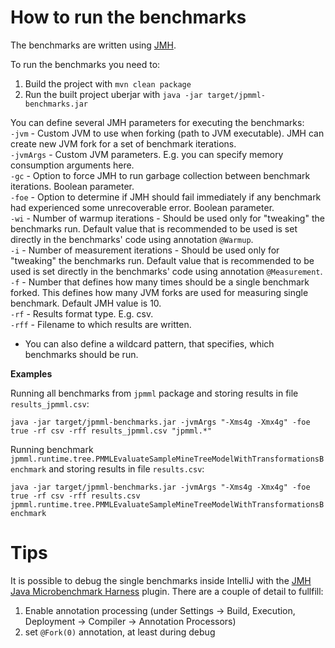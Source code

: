 How to run the benchmarks
==========================

The benchmarks are written using [JMH](http://openjdk.java.net/projects/code-tools/jmh/).

To run the benchmarks you need to:  

1. Build the project with `mvn clean package`
2. Run the built project uberjar with `java -jar target/jpmml-benchmarks.jar`

You can define several JMH parameters for executing the benchmarks:  
`-jvm` - Custom JVM to use when forking (path to JVM executable). JMH can create new JVM fork for a set of benchmark iterations.  
`-jvmArgs` - Custom JVM parameters. E.g. you can specify memory consumption arguments here.    
`-gc` - Option to force JMH to run garbage collection between benchmark iterations. Boolean parameter.  
`-foe` - Option to determine if JMH should fail immediately if any benchmark had experienced some unrecoverable error. Boolean parameter.  
`-wi` - Number of warmup iterations - Should be used only for "tweaking" the benchmarks run. Default value that is recommended to be used is set directly in the benchmarks' code using annotation `@Warmup`.  
`-i` - Number of measurement iterations - Should be used only for "tweaking" the benchmarks run. Default value that is recommended to be used is set directly in the benchmarks' code using annotation `@Measurement`.  
`-f` - Number that defines how many times should be a single benchmark forked. This defines how many JVM forks are used for measuring single benchmark. Default JMH value is 10.  
`-rf` - Results format type. E.g. csv.  
`-rff` - Filename to which results are written.  
- You can also define a wildcard pattern, that specifies, which benchmarks should be run.  
  
**Examples**  
  
Running all benchmarks from `jpmml` package and storing results in file `results_jpmml.csv`:  
  
`java -jar target/jpmml-benchmarks.jar -jvmArgs "-Xms4g -Xmx4g" -foe true -rf csv -rff results_jpmml.csv "jpmml.*"`

Running benchmark `jpmml.runtime.tree.PMMLEvaluateSampleMineTreeModelWithTransformationsBenchmark` and storing results in file `results.csv`:  
  
`java -jar target/jpmml-benchmarks.jar -jvmArgs "-Xms4g -Xmx4g" -foe true -rf csv -rff results.csv jpmml.runtime.tree.PMMLEvaluateSampleMineTreeModelWithTransformationsBenchmark`  


Tips
====

It is possible to debug the single benchmarks inside IntelliJ with the [JMH Java Microbenchmark Harness](https://plugins.jetbrains.com/plugin/7529-jmh-java-microbenchmark-harness) plugin. 
There are a couple of detail to fullfill:
1. Enable annotation processing (under Settings -> Build, Execution, Deployment -> Compiler -> Annotation Processors)
2. set `@Fork(0)` annotation, at least during debug


  
